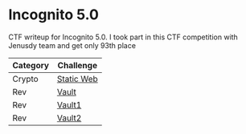# Incognito 5.0
CTF writeup for Incognito 5.0. I took part in this CTF competition with Jenusdy team and get only 93th place

| Category | Challenge |
|----------| --- |
| Crypto   | [Static Web](/Incognito%205.0/Di-Dah/)
| Rev      | [Vault](/Incognito%205.0/Vault/)
| Rev      | [Vault1](/Incognito%205.0/Vault1/)
| Rev      | [Vault2](/Incognito%205.0/Vault2/)